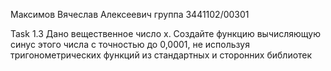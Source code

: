 Максимов Вячеслав Алексеевич
группа 3441102/00301

Task 1.3
Дано вещественное число x. Создайте функцию вычисляющую синус этого числа с точностью до 0,0001, не используя тригонометрических функций из стандартных и сторонних библиотек

